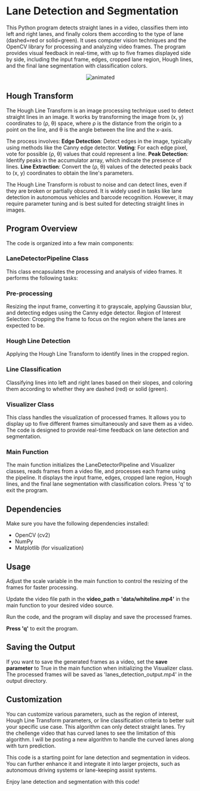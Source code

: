 # Lane Detection and Segmentation 
This Python program detects straight lanes in a video, classifies them into left and right lanes, and finally colors them according to the type of lane (dashed=red or solid=green). It uses computer vision techniques and the OpenCV library for processing and analyzing video frames. The program provides visual feedback in real-time, with up to five frames displayed side by side, including the input frame, edges, cropped lane region, Hough lines, and the final lane segmentation with classification colors.

<p align="center">
  <img src= output/lane_detection_gif.gif alt="animated" />
</p>

## Hough Transform
The Hough Line Transform is an image processing technique used to detect straight lines in an image. It works by transforming the image from (x, y) coordinates to (ρ, θ) space, where ρ is the distance from the origin to a point on the line, and θ is the angle between the line and the x-axis.

The process involves:
**Edge Detection**: Detect edges in the image, typically using methods like the Canny edge detector.
**Voting**: For each edge pixel, vote for possible (ρ, θ) values that could represent a line.
**Peak Detection**: Identify peaks in the accumulator array, which indicate the presence of lines.
**Line Extraction**: Convert the (ρ, θ) values of the detected peaks back to (x, y) coordinates to obtain the line's parameters.

The Hough Line Transform is robust to noise and can detect lines, even if they are broken or partially obscured. It is widely used in tasks like lane detection in autonomous vehicles and barcode recognition. However, it may require parameter tuning and is best suited for detecting straight lines in images.


## Program Overview
The code is organized into a few main components:

### LaneDetectorPipeline Class
This class encapsulates the processing and analysis of video frames. It performs the following tasks:

### Pre-processing
Resizing the input frame, converting it to grayscale, applying Gaussian blur, and detecting edges using the Canny edge detector.
Region of Interest Selection: Cropping the frame to focus on the region where the lanes are expected to be.
### Hough Line Detection
Applying the Hough Line Transform to identify lines in the cropped region.
### Line Classification
Classifying lines into left and right lanes based on their slopes, and coloring them according to whether they are dashed (red) or solid (green).
### Visualizer Class
This class handles the visualization of processed frames. It allows you to display up to five different frames simultaneously and save them as a video. The code is designed to provide real-time feedback on lane detection and segmentation.

### Main Function
The main function initializes the LaneDetectorPipeline and Visualizer classes, reads frames from a video file, and processes each frame using the pipeline. It displays the input frame, edges, cropped lane region, Hough lines, and the final lane segmentation with classification colors. Press 'q' to exit the program.

## Dependencies
Make sure you have the following dependencies installed:
- OpenCV (cv2)
- NumPy
- Matplotlib (for visualization)

## Usage
Adjust the scale variable in the main function to control the resizing of the frames for faster processing.

Update the video file path in the **video_path = 'data/whiteline.mp4'** in the main function to your desired video source.

Run the code, and the program will display and save the processed frames.

**Press 'q'** to exit the program.

## Saving the Output
If you want to save the generated frames as a video, set the **save parameter** to True in the main function when initializing the Visualizer class. The processed frames will be saved as 'lanes_detection_output.mp4' in the output directory.

## Customization
You can customize various parameters, such as the region of interest, Hough Line Transform parameters, or line classification criteria to better suit your specific use case. This algorithm can only detect straight lanes. Try the chellenge video that has curved lanes to see the limitation of this algorithm. I will be posting a new algorithm to handle the curved lanes along with turn prediction. 

This code is a starting point for lane detection and segmentation in videos. You can further enhance it and integrate it into larger projects, such as autonomous driving systems or lane-keeping assist systems.

Enjoy lane detection and segmentation with this code!